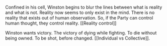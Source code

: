 Confined in his cell, Winston begins to blur the lines between what is reality and what is not. Reality now seems to only exist in the mind. There is no reality that exists out of human observation. So, if the Party can control human thought, they control reality. [[Reality control]]

Winston wants victory. The victory of dying while fighting. To die without being owned. To be shot, before changed. [[Individual vs Collective]].